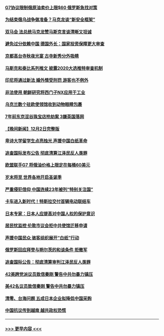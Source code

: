 #### [G7协议限制俄原油卖价上限$60 俄罗斯急找对策](../pages/prog202/a103590194.md?t=12040750) 
#### [为结束俄乌战争做准备？马克龙谈“新安全框架”](../pages/prog202/a103590200.md?t=12040750) 
#### [双马会 法总统马克龙赞马斯克言谈清晰又坦诚](../pages/prog202/a103590051.md?t=12040750) 
#### [避免过分依赖中国 德国外长：国家投资保障更大审查](../pages/prog202/a103589958.md?t=12040750) 
#### [京都高台寺秋夜光宴 古寺新秀分外吸睛](../pages/prog202/a103589973.md?t=12040750) 
#### [马斯克和泰比系列推文 披露2020大选推特审查机制](../pages/prog202/a103589962.md?t=12040750) 
#### [印尼将通过新法 婚外情受刑罚 游客也不例外](../pages/prog202/a103589890.md?t=12040750) 
#### [非法使用 朝鲜研究将西门子NX应用于工业](../pages/prog202/a103589883.md?t=12040750) 
#### [乌克兰数个驻欧使领馆收到动物眼睛包裹](../pages/prog202/a103589875.md?t=12040750) 
#### [7年前东京涩谷珠宝店抢劫案 3嫌英国落网](../pages/prog202/a103589800.md?t=12040750) 
#### [【晚间新闻】12月2日完整版](../pages/prog202/a103589672.md?t=12040750) 
#### [卑诗大学留学生点亮烛光 声援中国白纸革命](../pages/prog202/a103589679.md?t=12040750) 
#### [追查国际发布公告 彻底清算江泽民反人类罪](../pages/prog202/a103589675.md?t=12040750) 
#### [欧盟联手G7 将俄油价格上限定在每桶60美元](../pages/prog202/a103589667.md?t=12040750) 
#### [岁末将至 世界各地开启圣诞季](../pages/prog202/a103589549.md?t=12040750) 
#### [严重侵犯信仰 中国连续23年被列“特别关注国”](../pages/prog202/a103589309.md?t=12040750) 
#### [卡车进入新时代！特斯拉交付首辆电动联结车](../pages/prog202/a103589231.md?t=12040750) 
#### [日本专家：日本人应提高对中国人权的保护意识](../pages/prog202/a103589227.md?t=12040750) 
#### [居民忧监控 伦敦市议会拒中共使馆迁移申请](../pages/prog202/a103589225.md?t=12040750) 
#### [声援中国民众 骇客组织展开“白纸”行动](../pages/prog202/a103589221.md?t=12040750) 
#### [俄罗斯回应拜登与朔尔茨的和谈条件 拒撤军](../pages/prog202/a103589262.md?t=12040750) 
#### [追查国际公告：彻底清算审判江泽民反人类罪](../pages/prog202/a103589219.md?t=12040750) 
#### [42美跨党派议员致信秦刚 警告中共勿暴力镇压](../pages/prog202/a103589213.md?t=12040750) 
#### [美42名议员致信秦刚 警告中共勿暴力镇压](../pages/prog202/a103589163.md?t=12040750) 
#### [清零、台海问题 五成日本企业拟降低中国采购](../pages/prog202/a103589149.md?t=12040750) 
#### [中国抗议传到越南 越共政权恐慌](../pages/prog202/a103589056.md?t=12040750) 

----
#### [ >>> 更早内容 <<< ](../indexes/prog202-earlier.md)
